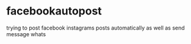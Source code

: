 # facebookautopost
trying to post facebook instagrams posts automatically as well as send message whats
